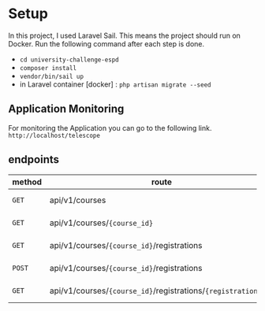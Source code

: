 

# Setup

In this project, I used Laravel Sail. This means the project should run on Docker. Run the following command after each step is done.


- ```cd university-challenge-espd```
- ```composer install```
- ```vendor/bin/sail up```
- in Laravel container [docker] : ```php artisan migrate --seed```

## Application Monitoring
For monitoring the Application you can go to the following link.
```http://localhost/telescope```

## endpoints
| method         | route |about   | parameters    |
| -------------  | -------------  | ------------- | ------------- |
| ```GET```      | api/v1/courses | get list of courses | ------ |
| ```GET```      | api/v1/courses/```{course_id}``` | get single course | ------ |
| ```GET```      | api/v1/courses/```{course_id}```/registrations | get list of registrations | ------ |
| ```POST```     | api/v1/courses/```{course_id}```/registrations | create new registration | ```student_id => int``` |
| ```GET```      | api/v1/courses/```{course_id}```/registrations/```{registration_id}``` | get single registration | ------ |
